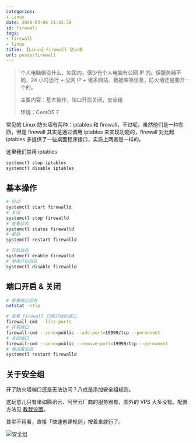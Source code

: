 ```yaml
---
categories:
- Linux
date: 2020-03-06 21:43:39
id: firewall
tags:
- firewall
- linux
title: 【Linux】Firewall 防火墙
url: posts/firewall
---
```


> 个人电脑倒没什么，如国内，很少有个人电脑有公网 IP 的。但服务器不同，24 小时运行 + 公网 IP + 诸多网站、数据库等信息，防火墙还是要开一个的。
>
> 主要内容：基本操作，端口开启关闭，安全组
>
> 环境：CentOS 7

常见的 Linux 防火墙有两种：iptables 和 firewall，不过呢，虽然他们是一种东西，但是 firewall 其实是通过调用 iptables 来实现功能的，firewall 对比起 iptables 多提供了一些桌面程序接口，实质上两者是一样的。

这里我们禁用 iptables

<!-- more -->

```bash
systemctl stop iptables
systemctl disable iptables
```

## 基本操作

```bash
# 启动
systemctl start firewalld
# 关闭
systemctl stop firewalld
# 查看状态
systemctl status firewalld
# 重启
systemctl restart firewalld

# 开机自启
systemctl enable firewalld
# 禁用开机自启
systemctl disable firewalld
```

## 端口开启 & 关闭

```bash
# 查看端口监听
netstat -ntlp

# 查看 Firewall 已经开放的端口
firewall-cmd --list-ports
# 开启端口
firewall-cmd --zone=public --add-port=19999/tcp --permanent
# 关闭端口
firewall-cmd --zone=public --remove-port=19999/tcp --permanent
# 使设置生效
systemctl restart firewalld
```

## 关于安全组

开了防火墙端口还是无法访问？八成是添加安全组规则。

这玩意儿只有诸如腾讯云、阿里云厂商的服务器有，国外的 VPS 大多没有。配置方法见 [教我设置](https://help.aliyun.com/document_detail/25475.html?spm=5176.2020520101.121.1.6b144df5saKTIG)。

其实不用看，直接「快速创建规则」按着来就行了。

![安全组](https://static.vksir.zone/img/QQ20200305005754.jpg)
